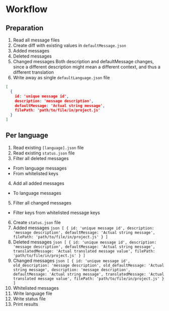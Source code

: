 # Workflow

## Preparation
1. Read all message files
2. Create diff with existing values in `defaultMessage.json`
  1. Added messages
  2. Deleted messages
  3. Changed messages
    Both description and defaultMessage changes, since a different description
    might mean a different context, and thus a different translation
3. Write away as single `defaultLanguage.json` file
  ```json
  [
    {
      id: 'unique message id',
      description: 'message description',
      defaultMessage: 'Actual string message',
      filePath: 'path/to/file/in/project.js'
    }
  ]
  ```

## Per language
1. Read existing `[language].json` file
2. Read existing `status.json` file
3. Filter all deleted messages
  - From language messages
  - From whitelisted keys
4. Add all added messages
  - To language messages
5. Filter all changed messages
  - Filter keys from whitelisted message keys
6. Create `status.json` file
  1. Added messages
    ```json
    [
      {
        id: 'unique message id',
        description: 'message description',
        defaultMessage: 'Actual string message',
        filePath: 'path/to/file/in/project.js'
      }
    ]
    ```
  2. Deleted messages
    ```json
    [
      {
        id: 'unique message id',
        description: 'message description',
        defaultMessage: 'Actual string message',
        translatedMessage: 'Actual translated message value',
        filePath: 'path/to/file/in/project.js'
      }
    ]
    ```
  3. Changed messages
    ```json
    [
      {
        id: 'unique message id',
        old_description: 'message description',
        old_defaultMessage: 'Actual string message',
        description: 'message description',
        defaultMessage: 'Actual string message',
        translatedMessage: 'Actual translated message value',
        filePath: 'path/to/file/in/project.js'
      }
    ]
    ```
  4. Whitelisted messages
7. Write language file
8. Write status file
9. Print results
